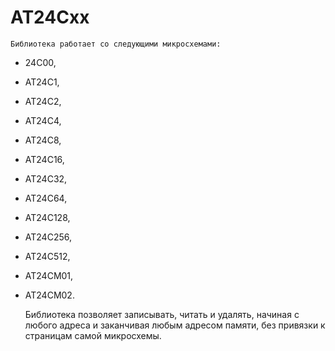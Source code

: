 # AT24Cxx
	Библиотека работает со следующими микросхемами: 
- 24C00,
- AT24C1,
- AT24C2,
- AT24C4,
- AT24C8,
- AT24C16,
- AT24C32,
- AT24C64,
- AT24C128,
- AT24C256,
- AT24C512,
- AT24CM01,
- AT24CM02.

	Библиотека позволяет записывать, читать и удалять, начиная с любого адреса и заканчивая любым адресом памяти, без привязки к страницам самой микросхемы.
